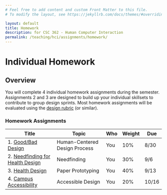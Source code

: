 ```yaml
---
# Feel free to add content and custom Front Matter to this file.
# To modify the layout, see https://jekyllrb.com/docs/themes/#overriding-theme-defaults

layout: default
title: Homework
description: for CSC 362 - Human Computer Interaction
permalink: /teaching/hci/assignments/homework/
---
```


# Individual Homework

## Overview 
You will complete 4 individual homework assignments during the semester. Assignments
2 and 3 are designed to build up your individual skillsets to contribute to group design
sprints. Most homework assignments will be evaluated using the [design rubric](https://docs.google.com/spreadsheets/d/1aI9LcmVZmh_977G__U4Guz_rPRCwWZs26J_yHXbhSyY/edit?usp=sharing) (or similar).

### Homework Assignments

| Title | Topic | Who | Weight | Due | 
|-------|-------|-----|--------|-----|
| 1. [Good/Bad Design](./good-bad-design.md) | Human-Centered Design Process | You | 10% | 8/30 | 
| 2. [Needfinding for Health Design](./needfinding.md) | Needfinding | You | 30% | 9/6 | 
| 3. [Health Design](./healthdesign.md) | Paper Prototyping | You | 40% | 9/13 | 
| 4. [Campus Accessibility](./accessibility.md) | Accessible Design | You | 20% | 10/16 | 
